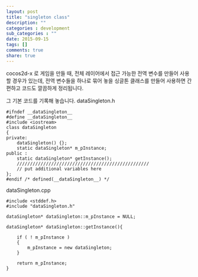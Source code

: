 ```yaml
---
layout: post
title: "singleton class"
description: ""
categories : development
sub_categories : ""
date: 2015-09-15
tags: []
comments: true
share: true
---
```


cocos2d-x 로 게임을 만들 때, 전체 레이어에서 접근 가능한 전역 변수를 만들어 사용할 경우가 있는데, 전역 변수들을 하나로 묶어
놓을 싱글톤 클래스를 만들어 사용하면 간편하고 코드도 깔끔하게 정리됩니다.

그 기본 코드를 기록해 놓습니다. dataSingleton.h

  

  

    #ifndef __dataSingleton__
    #define __dataSingleton__
    #include <iostream>
    class dataSingleton
    {
    private:
        dataSingleton() {};
        static dataSingleton* m_pInstance;
    public :
        static dataSingleton* getInstance();
        //////////////////////////////////////////////////
        // put additional variables here
    };
    #endif /* defined(__dataSingleton__) */

  
dataSingleton.cpp

    #include <stddef.h>
    #include "dataSingleton.h"
     
    dataSingleton* dataSingleton::m_pInstance = NULL;
     
    dataSingleton* dataSingleton::getInstance(){
     
        if ( ! m_pInstance )
        {
            m_pInstance = new dataSingleton;
        }
     
        return m_pInstance;
    }

  

